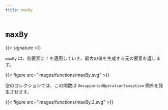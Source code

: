 ```yaml
---
title: maxBy
---
```


# `maxBy`

{{< signature >}}

`maxBy` は、各要素に `f` を適用していき、最大の値を生成する元の要素を返します。

{{< figure src="images/functions/maxBy.svg" >}}

空のコレクションでは、この関数は `UnsupportedOperationException` 例外を発生させます。

{{< figure src="images/functions/maxBy.2.svg" >}}
